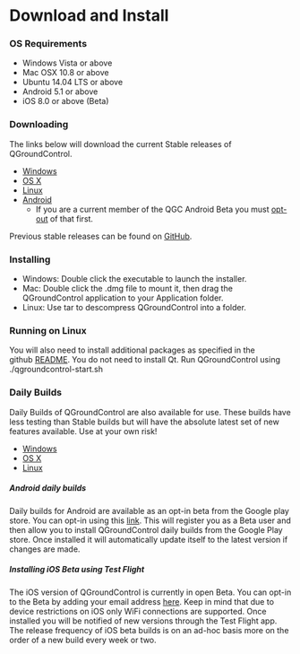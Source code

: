 # Download and Install

### OS Requirements

* Windows Vista or above
* Mac OSX 10.8 or above
* Ubuntu 14.04 LTS or above
* Android 5.1 or above
* iOS 8.0 or above (Beta)

### Downloading

The links below will download the current Stable releases of QGroundControl.

* [Windows](https://s3-us-west-2.amazonaws.com/qgroundcontrol/v3.0.0/QGroundControl-installer.exe)
* [OS X](https://s3-us-west-2.amazonaws.com/qgroundcontrol/v3.0.0/QGroundControl.dmg)
* [Linux](https://s3-us-west-2.amazonaws.com/qgroundcontrol/v3.0.0/QGroundControl.tar.bz2)
* [Android](https://play.google.com/store/apps/details?id=org.mavlink.qgroundcontrol)
  * If you are a current member of the QGC Android Beta you must [opt-out](https://play.google.com/apps/testing/org.mavlink.qgroundcontrol) of that first.

Previous stable releases can be found on <a href="https://github.com/mavlink/qgroundcontrol/releases/" target="_blank">GitHub</a>. 


### Installing

* Windows: Double click the executable to launch the installer.
* Mac: Double click the .dmg file to mount it, then drag the QGroundControl application to your Application folder.
* Linux: Use tar to descompress QGroundControl into a folder.

### Running on Linux

You will also need to install additional packages as specified in the github <a class="urlextern" title="https://github.com/mavlink/qgroundcontrol" href="https://github.com/mavlink/qgroundcontrol" rel="nofollow">README</a>. You do not need to install Qt. Run QGroundControl using ./qgroundcontrol-start.sh

### Daily Builds

Daily Builds of QGroundControl are also available for use. These builds have less testing than Stable builds but will have the absolute latest set of new features available. Use at your own risk!

* [Windows](https://s3-us-west-2.amazonaws.com/qgroundcontrol/builds/master/QGroundControl-installer.exe)
* [OS X](https://s3-us-west-2.amazonaws.com/qgroundcontrol/builds/master/QGroundControl.dmg)
* [Linux](https://s3-us-west-2.amazonaws.com/qgroundcontrol/builds/master/QGroundControl.tar.bz2)

##### Android daily builds

Daily builds for Android are available as an opt-in beta from the Google play store. You can opt-in using this [link](https://play.google.com/apps/testing/org.mavlink.qgroundcontrol). This will register you as a Beta user and then allow you to install QGroundControl daily builds from the Google Play store. Once installed it will automatically update itself to the latest version if changes are made.

##### Installing iOS Beta using Test Flight

The iOS version of QGroundControl is currently in open Beta. You can opt-in to the Beta by adding your email address [here](https://github.com/mavlink/qgroundcontrol/issues/3509). Keep in mind that due to device restrictions on iOS only WiFi connections are supported. Once installed you will be notified of new versions through the Test Flight app. The release frequency of iOS beta builds is on an ad-hoc basis more on the order of a new build every week or two.

